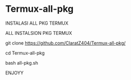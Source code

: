# Termux-all-pkg
INSTALASI ALL PKG TERMUX 

ALL INSTALSION PKG TERMUX

git clone https://github.com/ClaratZ404/Termux-all-pkg/
 
 cd Termux-all-pkg 
 
 bash all-pkg.sh


ENJOYY
